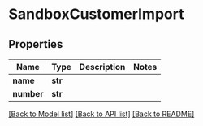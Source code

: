 # SandboxCustomerImport

## Properties
Name | Type | Description | Notes
------------ | ------------- | ------------- | -------------
**name** | **str** |  | 
**number** | **str** |  | 

[[Back to Model list]](../README.md#documentation-for-models) [[Back to API list]](../README.md#documentation-for-api-endpoints) [[Back to README]](../README.md)


